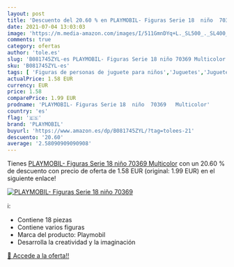 ```yaml
---
layout: post
title: 'Descuento del 20.60 % en PLAYMOBIL- Figuras Serie 18  niño  70369'
date: 2021-07-04 13:03:03
image: 'https://m.media-amazon.com/images/I/511GmnDYq+L._SL500_._SL400_.jpg'
comments: true
category: ofertas
author: 'tole.es'
slug: 'B081745ZYL-es PLAYMOBIL- Figuras Serie 18 niño 70369 Multicolor'
sku: 'B081745ZYL-es'
tags: [ 'Figuras de personas de juguete para niños','Juguetes','Juguetes y juegos','Muñecos y figuras','Playsets de figuras de acción para niños','playmobil','playmobil-', ]
actualPrice: 1.58 EUR
currency: EUR
price: 1.58
comparePrice: 1.99 EUR
prodname: 'PLAYMOBIL- Figuras Serie 18  niño  70369   Multicolor'
country: 'es'
flag: '🇪🇸'
brand: 'PLAYMOBIL'
buyurl: 'https://www.amazon.es/dp/B081745ZYL/?tag=tolees-21'
descuento: '20.60'
average: '2.58090909090908'
---
```


Tienes [PLAYMOBIL- Figuras Serie 18  niño  70369   Multicolor](https://www.amazon.es/dp/B081745ZYL/?tag=tolees-21) con un 20.60 % de descuento con precio de oferta de 1.58 EUR (original: 1.99 EUR) en el siguiente enlace!

[![PLAYMOBIL- Figuras Serie 18  niño  70369](https://m.media-amazon.com/images/I/511GmnDYq+L._SL500_._SL400_.jpg)](https://www.amazon.es/dp/B081745ZYL/?tag=tolees-21)

ℹ️:

- Contiene 18 piezas
- Contiene varios figuras
- Marca del producto: Playmobil
- Desarrolla la creatividad y la imaginación

[🛒 Accede a la oferta!!](https://www.amazon.es/dp/B081745ZYL/?tag=tolees-21)

